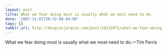 ```yaml
---
layout: post
title: What we fear doing most is usually what we most need to do.
date: '2007-11-01T20:32:00-04:00'
tags: []
tumblr_url: http://douglasjarquin.com/post/18132072/what-we-fear-doing-most-is-usually-what-we-most
---
```

What we fear doing most is usually what we most need to do.—Tim Ferris

